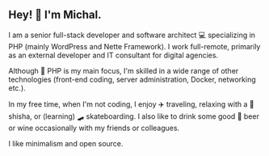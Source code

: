 ## Hey! 👋 I'm Michal.

I am a senior full-stack developer and software architect 💻 specializing in PHP (mainly WordPress and Nette Framework). I work full-remote, primarily as an external developer and IT consultant for digital agencies. 

Although 🐘 PHP is my main focus, I'm skilled in a wide range of other technologies (front-end coding, server administration, Docker, networking etc.). 

In my free time, when I'm not coding, I enjoy ✈️ traveling, relaxing with a 💨 shisha, or (learning) 🛹 skateboarding. I also like to drink some good 🍺 beer or wine occasionally with my friends or colleagues.

I like minimalism and open source.

